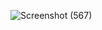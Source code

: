 ![Screenshot (567)](https://github.com/PKLProject/ERPFinance/assets/130965326/33d2d886-b2e8-46be-b344-67ff89f435f2)
